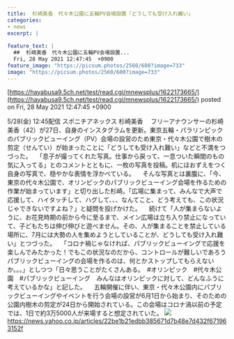 ```yaml
---
title:  杉崎美香　代々木公園に五輪PV会場設置「どうしても受け入れ難い」  
categories:
- news
excerpt: |
  
feature_text: |
  ##  杉崎美香　代々木公園に五輪PV会場設置...
  Fri, 28 May 2021 12:47:45  +0900
feature_image: "https://picsum.photos/2560/600?image=733"
image: "https://picsum.photos/2560/600?image=733"
---
```


[https://hayabusa9.5ch.net/test/read.cgi/mnewsplus/1622173665/](https://hayabusa9.5ch.net/test/read.cgi/mnewsplus/1622173665/)
posted on Fri, 28 May 2021 12:47:45  +0900

<!--more-->

5/28(金) 12:45配信 スポニチアネックス 杉崎美香 　フリーアナウンサーの杉崎美香（42）が27日、自身のインスタグラムを更新。東京五輪・パラリンピックのパブリックビューイング（PV）会場の設営のため東京・代々木公園で樹木の剪定（せんてい）が始まったことに「どうしても受け入れ難い」などと不満をつづった。 　「息子が撮ってくれた写真。仕事から戻って、一息ついた瞬間のもの　気に入ってる」とのコメントとともに、一枚の写真を投稿。机にほおずえをつく自身の写真で、穏やかな表情を浮かべている。 　そんな写真とは裏腹に、「今、東京の代々木公園で、オリンピックのパブリックビューイング会場を作るための作業が始まっています」と切り出した杉崎。「広場に集まって、みんなで大声で応援して、ハイタッチして、ハグして、、、なんてこと、どう考えても、この状況じゃできないですよね？」と疑問を投げかけた。 　続けて「人が集まらないように、お花見時期の前から今に至るまで、メイン広場は立ち入り禁止になっていて、子どもたちは伸び伸びと遊べません。その、人が集まることを禁止している場所に、7月には大勢の人を集めようとしていることが、どうしても受け入れ難い」とつづった。 　「コロナ禍じゃなければ、パブリックビューイングで応援を楽しんでみたかった！でもこの状況なのだから、コントロールが難しいであろうパブリックビューイングの会場を作るのは、何とかストップしてもらえないか。。。」としつつ「日々思うことがたくさんある。　#オリンピック　#代々木公園　#パブリックビューイング　みんなはオリンピックに対して、どんなふうに考えているかな」と記した。 　五輪開催に伴い、東京・代々木公園内にパブリックビューイングやイベントを行う会場の設営が6月1日から始まり、そのための公園内樹木の剪定が24日から開始されている。この会場はコロナ渦以前の予定では、1日で約3万5000人が来場すると想定されていた。 ![](https://amd-pctr.c.yimg.jp/r/iwiz-amd/20210528-00000141-spnannex-000-2-view.jpg) https://news.yahoo.co.jp/articles/22be1b21edbb385671d7b48e7d432f671963152f
